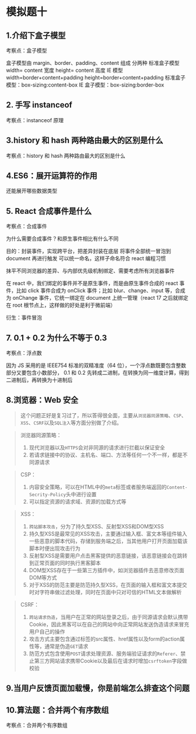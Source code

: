 # 模拟题十



## 1.介绍下盒子模型

考察点：盒子模型

盒子模型由 margin、border、padding、content 组成
分两种
标准盒子模型
width= content 宽度
height= content 高度
IE 模型
width=border+content+padding
height=border+content+padding
标准盒子模型：box-sizing:content-box
IE 盒子模型：box-sizing:border-box



## 2. 手写 instanceof 

考察点：instanceof 原理



## 3.history 和 hash 两种路由最大的区别是什么

考察点：history 和 hash 两种路由最大的区别是什么



## 4.ES6：展开运算符的作用

还能展开哪些数据类型



## 5. React 合成事件是什么

考察点：合成事件

为什么需要合成事件？和原生事件相比有什么不同

目的：封装事件，实现跨平台，把差异封装在底层
将事件全部统一冒泡到 document 再进行触发
可以统一命名，这样子命名符合 react 编程习惯

抹平不同浏览器的差异、与内部优先级机制绑定、需要考虑所有浏览器事件

在 react 中，我们绑定的事件并不是原生事件，而是由原生事件合成的 react 事件，比如 click 事件合成为 onClick 事件；比如 blur、change、input 等，合成为 onChange 事件，它统一绑定在 document 上统一管理（react 17 之后就绑定在 root 根节点上，这样做的好处是利于微前端）

衍生：事件冒泡



## 7. 0.1 + 0.2 为什么不等于 0.3

考察点：浮点数

因为 JS 采用的是 IEEE754 标准的双精准度（64 位），一个浮点数既要包含整数部分又要包含小数部分，
0.1 和 0.2 先转成二进制，在转换为同一维度计算，得到二进制后，再转换为十进制后







## 8.浏览器：Web 安全



> 这个问题正好是复习过了，所以答得很全面，主要从`浏览器同源策略`、`CSP`、`XSS`、`CSRF`以及`SQL注入`等方面分别做了介绍。

> 浏览器同源策略：
>
> 1. 现代浏览器以及`HTTPS`会对非同源的请求进行拦截以保证安全
> 2. 若请求链接中的协议、主机名、端口、方法等任何一个不一样，都是不同源请求

> CSP：
>
> 1. 内容安全策略，可以在HTML中的`meta`标签或者服务端返回的`Content-Secrity-Policy`头中进行设置
> 2. 可以指定资源的请求域、资源的加载方式等

> XSS：
>
> 1. `跨站脚本攻击`，分为了持久型XSS、反射型XSS和DOM型XSS
> 2. 持久型XSS是最常见的XSS攻击，主要通过输入框、富文本等组件输入一些恶意的脚本代码，存储到服务端之后，当其他用户打开页面加载该脚本时便出现攻击行为
> 3. 反射型XSS是需要用户点击黑客提供的恶意链接，该恶意链接会在跳转到正常页面的同时执行黑客脚本
> 4. DOM型XSS存在于一些第三方插件中，如浏览器插件去恶意修改页面DOM等方式
> 5. 对于XSS的防范主要是防范持久型XSS，在页面的输入框和富文本提交时对字符串做过滤处理，同时在页面中只对可信的HTML文本做解析

> CSRF：
>
> 1. `跨站请求伪造`，当用户在正常的网站登录之后，由于同源请求会默认携带Cookie，因此黑客可以在自己的网站中向正常网站发送伪造请求来冒充用户自己的操作
> 2. 攻击方式主要包含通过标签的src属性、href属性以及form的action属性等，通常是伪造`GET`请求
> 3. 防范方式包含使用`POST`请求处理资源、服务端验证请求的`Referer`、禁止第三方网站请求携带Cookie以及最后在请求时增加`csrftoken`字段做校验





## 9.当用户反馈页面加载慢，你是前端怎么排查这个问题









## 10.算法题：合并两个有序数组

考察点：合并两个有序数组
